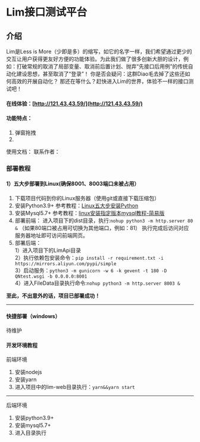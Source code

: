 # Lim接口测试平台

## 介绍
Lim是Less is More（少即是多）的缩写，如它的名字一样，我们希望通过更少的交互让用户获得更友好方便的功能体验。为此我们做了很多创新大胆的设计，例如：打破常规的取消了局部变量、取消前后置计划、抛弃“先接口后用例”的传统自动化建设思想，甚至取消了“登录”！
你是否会疑问：这群Diao毛去掉了这些还如何高效的开展自动化？
那还在等什么？赶快进入Lim的世界，体验不一样的接口测试吧！
#### 在线体验：[http://121.43.43.59/](http://121.43.43.59/) 
#### 功能特点：
1. 弹窗拖拽
2. 
使用文档：
联系作者：
### 部署教程
#### 1）五大步部署到Linux(确保8001、8003端口未被占用）
1. 下载项目代码到你的Linux服务器（使用git或直接下载压缩包）
2. 安装Python3.9+ 参考教程：[Linux五大步安装Python](Pythonhttps://quniao.blog.csdn.net/article/details/120823163)
3. 安装Mysql5.7+ 参考教程：[linux安装指定版本mysql教程-简易版](https://quniao.blog.csdn.net/article/details/119541983)
4. 部署前端：
进入项目下的dist目录，执行:`nohup python3 -m http.server 80 &` （如果80端口被占用可切换为其他端口，例如：81） 
执行完成后访问对应服务器地址即可访问前端网页。
5. 部署后端：<br>
1）进入项目下的LimApi目录<br>
2）执行依赖包安装命令：`pip install -r requirement.txt -i https://mirrors.aliyun.com/pypi/simple`<br>
3）启动服务：`python3 -m gunicorn -w 6 -k gevent -t 180 -D  QNtest.wsgi -b 0.0.0.0:8001` <br>
4）进入FileData目录执行命令:`nohup python3 -m http.server 8003 &`<br>

**至此，不出意外的话，项目已部署成功！**

---
#### 快捷部署（windows）
待维护
#### 开发环境教程

前端环境
1.  安装nodejs
2.  安装yarn
3.  进入项目中的lim-web目录执行：`yarn&&yarn start`

---
后端环境
1.  安装python3.9+
2.  安装mysql5.7+
3.  进入目录执行



 